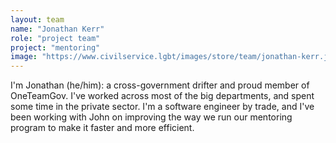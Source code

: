 ```yaml
---
layout: team
name: "Jonathan Kerr"
role: "project team"
project: "mentoring"
image: "https://www.civilservice.lgbt/images/store/team/jonathan-kerr.jpg"
---
```


I'm Jonathan (he/him): a cross-government drifter and proud member of OneTeamGov. I've worked across most of the big departments, and spent some time in the private sector. I'm a software engineer by trade, and I've been working with John on improving the way we run our mentoring program to make it faster and more efficient. 

